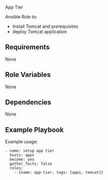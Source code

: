 App Tier

Ansible Role to:

- Install Tomcat and prerequisites
- deploy Tomcat application

Requirements
------------

None

Role Variables
--------------

None

Dependencies
------------

None

Example Playbook
----------------

Example usage:


    - name: setup app tier
      hosts: apps
      become: yes
      gather_facts: false
      roles:
        - {name: app-tier, tags: [apps, tomcat]}
